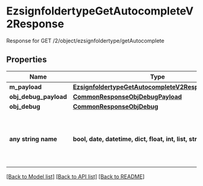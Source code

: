 # EzsignfoldertypeGetAutocompleteV2Response

Response for GET /2/object/ezsignfoldertype/getAutocomplete

## Properties
Name | Type | Description | Notes
------------ | ------------- | ------------- | -------------
**m_payload** | [**EzsignfoldertypeGetAutocompleteV2ResponseMPayload**](EzsignfoldertypeGetAutocompleteV2ResponseMPayload.md) |  | 
**obj_debug_payload** | [**CommonResponseObjDebugPayload**](CommonResponseObjDebugPayload.md) |  | [optional] 
**obj_debug** | [**CommonResponseObjDebug**](CommonResponseObjDebug.md) |  | [optional] 
**any string name** | **bool, date, datetime, dict, float, int, list, str, none_type** | any string name can be used but the value must be the correct type | [optional]

[[Back to Model list]](../README.md#documentation-for-models) [[Back to API list]](../README.md#documentation-for-api-endpoints) [[Back to README]](../README.md)


